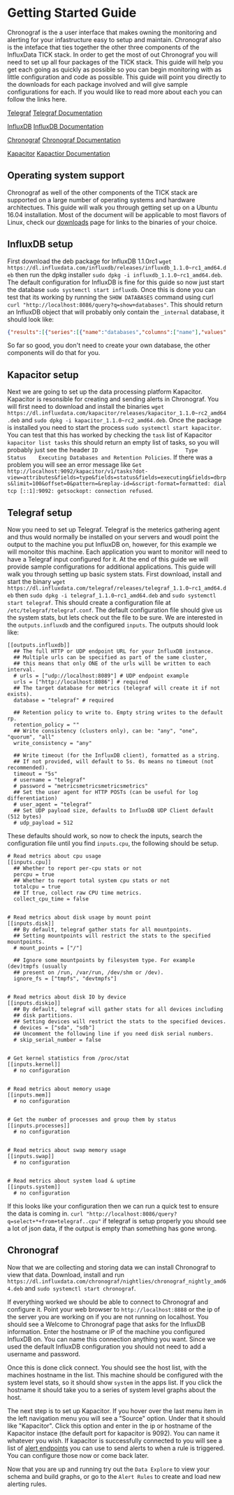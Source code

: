 # Getting Started Guide

Chronograf is the a user interface that makes owning the monitoring and alerting for your infastructure easy to setup and maintain. Chronograf also is the inteface that ties together the other three components of the InfluxData TICK stack. In order to get the most of out Chronograf you will need to set up all four packages of the TICK stack. This guide will help you get each going as quickly as possible so you can begin monitoring with as little configuration and code as possible. This guide will point you directly to the downloads for each package involved and will give sample configurations for each. If you would like to read more about each you can follow the links here.

[Telegraf](https://github.com/influxdata/telegraf)
[Telegraf Documentation](https://docs.influxdata.com/telegraf/v1.1)

[InfluxDB](https://github.com/influxdata/influxdb)
[InfluxDB Documentation](https://docs.influxdata.com/influxdb/v1.0)

[Chronograf](https://github.com/influxdata/chronograf)
[Chronograf Documentation](https://docs.influxdata.com/chronograf/v1.1)

[Kapacitor](https://github.com/influxdata/kapacitor)
[Kapactior Documentation](https://docs.influxdata.com/kapacitor/v1.1)

## Operating system support
Chronograf as well of the other components of the TICK stack are supported on a large number of operating systems and hardware architectues. This guide will walk you through getting set up on a Ubuntu 16.04 installation. Most of the document will be applicable to most flavors of Linux, check our [downloads](https://www.influxdata.com/downloads/) page for links to the binaries of your choice.

## InfluxDB setup

First download the deb package for InfluxDB 1.1.0rc1 `wget https://dl.influxdata.com/influxdb/releases/influxdb_1.1.0~rc1_amd64.deb` then run the dpkg installer `sudo dpkg -i influxdb_1.1.0~rc1_amd64.deb`. The default configuration for InfluxDB is fine for this guide so now just start the database `sudo systemctl start influxdb`. Once this is done you can test that its working by running the `SHOW DATABASES` command using curl `curl "http://localhost:8086/query?q=show+databases"`. This should return an InfluxDB object that will probably only contain the `_internal` database, it should look like:
```json
{"results":[{"series":[{"name":"databases","columns":["name"],"values":[["_internal"]]}]}]}
```
So far so good, you don't need to create your own database, the other components will do that for you.

## Kapacitor setup 

Next we are going to set up the data processing platform Kapacitor. Kapacitor is resonsible for creating and sending alerts in Chronograf. You will first need to download and install the binaries `wget https://dl.influxdata.com/kapacitor/releases/kapacitor_1.1.0~rc2_amd64.deb` and `sudo dpkg -i kapacitor_1.1.0~rc2_amd64.deb`. Once the package is installed you need to start the process `sudo systemctl start kapacitor`. You can test that this has worked by checking the `task` list of Kapacitor `kapacitor list tasks` this should return an empty list of tasks, so you will probably just see the header `ID                            Type      Status    Executing Databases and Retention Policies`. If there was a problem you will see an error message like `Get http://localhost:9092/kapacitor/v1/tasks?dot-view=attributes&fields=type&fields=status&fields=executing&fields=dbrps&limit=100&offset=0&pattern=&replay-id=&script-format=formatted: dial tcp [::1]:9092: getsockopt: connection refused`.

## Telegraf setup

Now you need to set up Telegraf. Telegraf is the meterics gathering agent and thus would normally be installed on your servers and woudl point the output to the machine you put InfluxDB on, however, for this example we will monoitor this machine. Each application you want to monitor will need to have a Telegraf input configured for it. At the end of this guide we will provide sample configurations for additional applications. This guide will walk you through setting up basic system stats. First download, install and start the binary `wget https://dl.influxdata.com/telegraf/releases/telegraf_1.1.0~rc1_amd64.deb` then `sudo dpkg -i telegraf_1.1.0~rc1_amd64.deb` and `sudo systemctl start telegraf`. This should create a configuration file at `/etc/telegraf/telegraf.conf`. The default configuration file should give us the system stats, but lets check out the file to be sure. We are interested in the `outputs.influxdb` and the configured `inputs`. The outputs should look like:
```
[[outputs.influxdb]]
  ## The full HTTP or UDP endpoint URL for your InfluxDB instance.
  ## Multiple urls can be specified as part of the same cluster,
  ## this means that only ONE of the urls will be written to each interval.
  # urls = ["udp://localhost:8089"] # UDP endpoint example
  urls = ["http://localhost:8086"] # required
  ## The target database for metrics (telegraf will create it if not exists).
  database = "telegraf" # required

  ## Retention policy to write to. Empty string writes to the default rp.
  retention_policy = ""
  ## Write consistency (clusters only), can be: "any", "one", "quorum", "all"
  write_consistency = "any"

  ## Write timeout (for the InfluxDB client), formatted as a string.
  ## If not provided, will default to 5s. 0s means no timeout (not recommended).
  timeout = "5s"
  # username = "telegraf"
  # password = "metricsmetricsmetricsmetrics"
  ## Set the user agent for HTTP POSTs (can be useful for log differentiation)
  # user_agent = "telegraf"
  ## Set UDP payload size, defaults to InfluxDB UDP Client default (512 bytes)
  # udp_payload = 512
```
These defaults should work, so now to check the inputs, search the configuration file until you find `inputs.cpu`, the following should be setup.
```
# Read metrics about cpu usage
[[inputs.cpu]]
  ## Whether to report per-cpu stats or not
  percpu = true
  ## Whether to report total system cpu stats or not
  totalcpu = true
  ## If true, collect raw CPU time metrics.
  collect_cpu_time = false


# Read metrics about disk usage by mount point
[[inputs.disk]]
  ## By default, telegraf gather stats for all mountpoints.
  ## Setting mountpoints will restrict the stats to the specified mountpoints.
  # mount_points = ["/"]

  ## Ignore some mountpoints by filesystem type. For example (dev)tmpfs (usually
  ## present on /run, /var/run, /dev/shm or /dev).
  ignore_fs = ["tmpfs", "devtmpfs"]


# Read metrics about disk IO by device
[[inputs.diskio]]
  ## By default, telegraf will gather stats for all devices including
  ## disk partitions.
  ## Setting devices will restrict the stats to the specified devices.
  # devices = ["sda", "sdb"]
  ## Uncomment the following line if you need disk serial numbers.
  # skip_serial_number = false


# Get kernel statistics from /proc/stat
[[inputs.kernel]]
  # no configuration


# Read metrics about memory usage
[[inputs.mem]]
  # no configuration


# Get the number of processes and group them by status
[[inputs.processes]]
  # no configuration


# Read metrics about swap memory usage
[[inputs.swap]]
  # no configuration


# Read metrics about system load & uptime
[[inputs.system]]
  # no configuration
```
If this looks like your configuration then we can run a quick test to ensure the data is coming in. `curl "http://localhost:8086/query?q=select+*+from+telegraf..cpu"` if telegraf is setup properly you should see a lot of json data, if the output is empty than something has gone wrong.

## Chronograf
Now that we are collecting and storing data we can install Chronograf to view that data. Download, install and run `https://dl.influxdata.com/chronograf/nightlies/chronograf_nightly_amd64.deb` and `sudo systemctl start chronograf`.

If everything worked we should be able to connect to Chronograf and configure it. Point your web browser to `http://localhost:8888` or the ip of the server you are working on if you are not running on localhost. You should see a Welcome to Chronograf page that asks for the InfluxDB information. Enter the hostname or IP of the machine you configured InfluxDB on. You can name this connection anything you want. Since we used the default InfluxDB configuration you should not need to add a username and password.

Once this is done click connect. You should see the host list, with the machines hostname in the list. This machine should be configured with the system level stats, so it should show `system` in the apps list. If you click the hostname it should take you to a series of system level graphs about the host.

The next step is to set up Kapacitor. If you hover over the last menu item in the left navigation menu you will see a "Source" option. Under that it should like "Kapacitor". Click this option and enter in the ip or hostname of the Kapacitor instace (the default port for kapacitor is 9092). You can name it whatever you wish. If kapacitor is successfully connected to you will see a list of [alert endpoints](https://docs.influxdata.com/kapacitor/v1.0/nodes/alert_node/) you can use to send alerts to when a rule is triggered. You can configure those now or come back later.

Now that you are up and running try out the `Data Explore` to view your schema and build graphs, or go to the `Alert Rules` to create and load new alerting rules.
